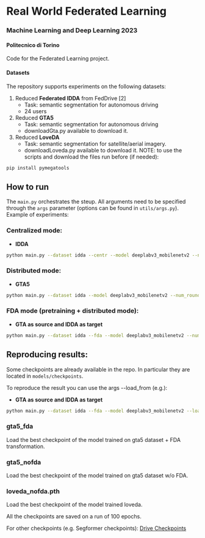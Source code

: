# Real World Federated Learning
### Machine Learning and Deep Learning 2023
#### Politecnico di Torino
Code for the Federated Learning project.

#### Datasets
The repository supports experiments on the following datasets:
1. Reduced **Federated IDDA** from FedDrive [2]
   - Task: semantic segmentation for autonomous driving
   - 24 users
2. Reduced **GTA5**
   - Task: semantic segmentation for autonomous driving
   - downloadGta.py available to download it.
2. Reduced **LoveDA**
   - Task: semantic segmentation for satellite/aerial imagery.
   - downloadLoveda.py available to download it.
NOTE: to use the scripts and download the files run before (if needed):
```bash 
pip install pymegatools
```

## How to run
The ```main.py``` orchestrates the steup. All arguments need to be specified through the ```args``` parameter (options can be found in ```utils/args.py```).
Example of experiments:

### Centralized mode: 
- **IDDA** 
```bash
python main.py --dataset idda --centr --model deeplabv3_mobilenetv2 --num_rounds 200 --num_epochs 20 --clients_per_round 8 
```

### Distributed mode: 
- **GTA5** 
```bash
python main.py --dataset idda --model deeplabv3_mobilenetv2 --num_rounds 200 --num_epochs 2 --clients_per_round 8 
```

### FDA mode (pretraining + distributed mode): 
- **GTA as source and IDDA as target** 
```bash
python main.py --dataset idda --fda --model deeplabv3_mobilenetv2 --num_rounds 200 --num_epochs 2 --clients_per_round 8
```

## Reproducing results:
Some checkpoints are already available in the repo. In particular they are located in ```models/checkpoints```.

To reproduce the result you can use the args --load_from (e.g.):
- **GTA as source and IDDA as target** 
```bash
python main.py --dataset idda --fda --model deeplabv3_mobilenetv2 --load_from "models/checkpoints/gta5_fda" --num_rounds 200 --num_epochs 2 --clients_per_round 8
```

### gta5_fda
Load the best checkpoint of the model trained on gta5 dataset + FDA transformation.

### gta5_nofda
Load the best checkpoint of the model trained on gta5 dataset w/o FDA.

### loveda_nofda.pth
Load the best checkpoint of the model trained loveda.

All the checkpoints are saved on a run of 100 epochs.

For other checkpoints (e.g. Segformer checkpoints):
[Drive Checkpoints](https://drive.google.com/drive/folders/1tN2UJx91axP7mkj51X1SL3WceAXCCCGv?usp=sharing)




